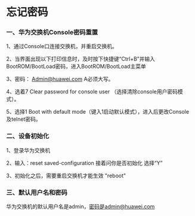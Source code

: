 # 忘记密码



### 一、华为交换机Console密码重置

1、通过Console口连接交换机，并重启交换机。

2、当界面出现以下打印信息时，及时按下快捷键“Ctrl+B”并输入BootROM/BootLoad密码，进入BootROM/BootLoad主菜单

3、密码： Admin@huawei.com A必须大写。

4、选着7 Clear password for console user （选择清除console用户密码模式）。

5、选择1 Boot with default mode（键入1启动默认模式），进入后更改Console 及telnet密码。



### 二、设备初始化

1、登录华为交换机

2、输入：reset saved-configuration 接着问你是否初始化 选择“Y”

3、初始化之后，需要重启交换机才能生效 "reboot"



### 三、默认用户名和密码

华为交换机的默认用户名是admin，密码是admin@huawei.com